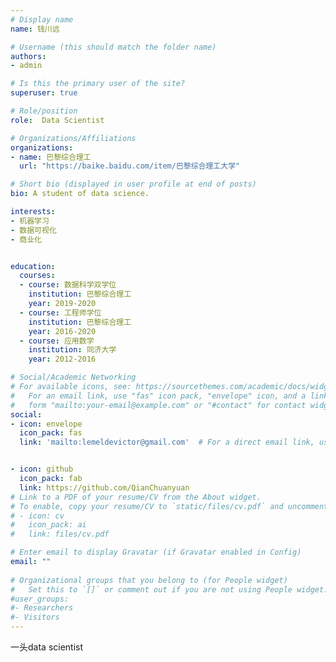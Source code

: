 ```yaml
---
# Display name
name: 钱川远

# Username (this should match the folder name)
authors:
- admin

# Is this the primary user of the site?
superuser: true

# Role/position
role:  Data Scientist

# Organizations/Affiliations
organizations:
- name: 巴黎综合理工
  url: "https://baike.baidu.com/item/巴黎综合理工大学"

# Short bio (displayed in user profile at end of posts)
bio: A student of data science.

interests:
- 机器学习
- 数据可视化
- 商业化


education:
  courses:
  - course: 数据科学双学位
    institution: 巴黎综合理工
    year: 2019-2020
  - course: 工程师学位
    institution: 巴黎综合理工
    year: 2016-2020
  - course: 应用数学
    institution: 同济大学
    year: 2012-2016

# Social/Academic Networking
# For available icons, see: https://sourcethemes.com/academic/docs/widgets/#icons
#   For an email link, use "fas" icon pack, "envelope" icon, and a link in the
#   form "mailto:your-email@example.com" or "#contact" for contact widget.
social:
- icon: envelope
  icon_pack: fas
  link: 'mailto:lemeldevictor@gmail.com'  # For a direct email link, use "mailto:test@example.org".


- icon: github
  icon_pack: fab
  link: https://github.com/QianChuanyuan
# Link to a PDF of your resume/CV from the About widget.
# To enable, copy your resume/CV to `static/files/cv.pdf` and uncomment the lines below.  
# - icon: cv
#   icon_pack: ai
#   link: files/cv.pdf

# Enter email to display Gravatar (if Gravatar enabled in Config)
email: ""
  
# Organizational groups that you belong to (for People widget)
#   Set this to `[]` or comment out if you are not using People widget.  
#user_groups:
#- Researchers
#- Visitors
---
```


一头data scientist


